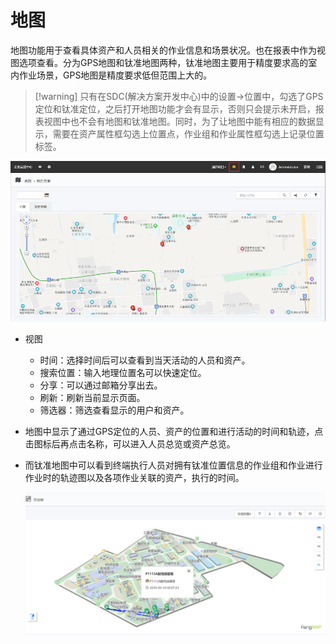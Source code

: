 # 地图

地图功能用于查看具体资产和人员相关的作业信息和场景状况。也在报表中作为视图选项查看。分为GPS地图和钛准地图两种，钛准地图主要用于精度要求高的室内作业场景，GPS地图是精度要求低但范围上大的。

> [!warning] 只有在SDC(解决方案开发中心)中的设置→位置中，勾选了GPS定位和钛准定位，之后打开地图功能才会有显示，否则只会提示未开启，报表视图中也不会有地图和钛准地图。同时，为了让地图中能有相应的数据显示，需要在资产属性框勾选上位置点，作业组和作业属性框勾选上记录位置标签。

![web](./images/ditu1.png)

* 视图
  * 时间：选择时间后可以查看到当天活动的人员和资产。
  * 搜索位置：输入地理位置名可以快速定位。
  * 分享：可以通过邮箱分享出去。
  * 刷新：刷新当前显示页面。
  * 筛选器：筛选查看显示的用户和资产。

* 地图中显示了通过GPS定位的人员、资产的位置和进行活动的时间和轨迹，点击图标后再点击名称，可以进入人员总览或资产总览。

* 而钛准地图中可以看到终端执行人员对拥有钛准位置信息的作业组和作业进行作业时的轨迹图以及各项作业关联的资产，执行的时间。

  ![web](./images/ditu2.png)